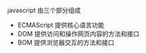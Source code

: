 javascript 由三个部分组成

- ECMAScript  提供核心语言功能
- DOM           提供访问和操作网页内容的方法和接口
- BOM           提供浏览器交互的方法和接口

